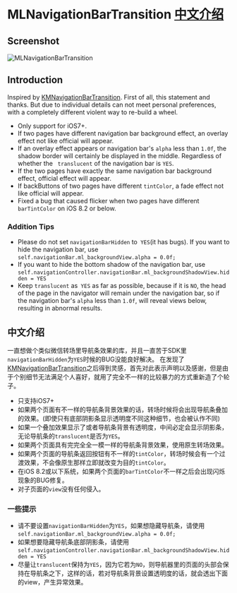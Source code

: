 # MLNavigationBarTransition [中文介绍](https://github.com/molon/MLNavigationBarTransition#中文介绍)
## Screenshot
![MLNavigationBarTransition](https://raw.githubusercontent.com/molon/MLNavigationBarTransition/master/snapshot.gif)

## Introduction

Inspired by [KMNavigationBarTransition](https://github.com/MoZhouqi/KMNavigationBarTransition). First of all, this statement and thanks. But due to individual details can not meet personal preferences, with a completely different violent way to re-build a wheel.

- Only support for iOS7+.
- If two pages have different navigation bar background effect, an overlay effect not like official will appear.
- If an overlay effect appears or navigation bar's `alpha` less than `1.0f`, the shadow border will certainly be displayed in the middle. Regardless of whether the ` translucent` of the navigation bar is `YES`.
- If the two pages have exactly the same navigation bar background effect, official effect will appear.
- If backButtons of two pages have different `tintColor`, a fade effect not like official will appear.
- Fixed a bug that caused flicker when two pages have different `barTintColor` on iOS 8.2 or below.

### Addition Tips

- Please do not set `navigationBarHidden` to` YES`(it has bugs). If you want to hide the navigation bar, use `self.navigationBar.ml_backgroundView.alpha = 0.0f;`
- If you want to hide the bottom shadow of the navigation bar, use `self.navigationController.navigationBar.ml_backgroundShadowView.hidden = YES`
- Keep `translucent` as` YES` as far as possible, because if it is `NO`, the head of the page in the navigator will remain under the navigation bar, so if the navigation bar's `alpha` less than `1.0f`, will reveal views below, resulting in abnormal results.

## 中文介绍
一直想做个类似微信转场里导航条效果的库，并且一直苦于SDK里`navigationBarHidden`为`YES`时候的BUG没能良好解决。
在发现了[KMNavigationBarTransition](https://github.com/MoZhouqi/KMNavigationBarTransition)之后得到灵感，首先对此表示声明以及感谢，但是由于个别细节无法满足个人喜好，就用了完全不一样的比较暴力的方式重新造了个轮子。

- 只支持iOS7+
- 如果两个页面有不一样的导航条背景效果的话，转场时候将会出现导航条叠加的效果。(即使只有底部阴影条显示透明度不同这种细节，也会被认作不同)
- 如果一个叠加效果显示了或者导航条背景有透明度，中间必定会显示阴影条，无论导航条的`translucent`是否为`YES`。
- 如果两个页面具有完完全全一模一样的导航条背景效果，使用原生转场效果。
- 如果两个页面的导航条返回按钮有不一样的`tintColor`，转场时候会有一个过渡效果，不会像原生那样立即就改变为目的`tintColor`。
- 在iOS 8.2或以下系统，如果两个页面的`barTintColor`不一样之后会出现闪烁现象的BUG修复。
- 对子页面的`view`没有任何侵入。

### 一些提示
- 请不要设置`navigationBarHidden`为`YES`，如果想隐藏导航条，请使用`self.navigationBar.ml_backgroundView.alpha = 0.0f;`
- 如果想要隐藏导航条底部阴影条，请使用`self.navigationController.navigationBar.ml_backgroundShadowView.hidden = YES`
- 尽量让`translucent`保持为`YES`，因为它若为`NO`，则导航器里的页面的头部会保持在导航条之下，这样的话，若对导航条背景设置透明度的话，就会透出下面的view，产生异常效果。
